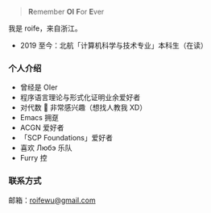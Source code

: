> **R**emember **OI** **F**or **E**ver

我是 roife，来自浙江。

- 2019 至今：北航「计算机科学与技术专业」本科生（在读）

### 个人介绍

- 曾经是 OIer
- 程序语言理论与形式化证明业余爱好者
- 对代数 🦘 非常感兴趣（想找人教我 XD）
- Emacs 拥趸
- ACGN 爱好者
- 「SCP Foundations」爱好者
- 喜欢 Любэ 乐队
- Furry 控

### 联系方式

邮箱：roifewu@gmail.com
